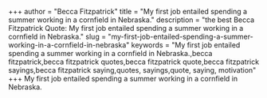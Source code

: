 +++
author = "Becca Fitzpatrick"
title = "My first job entailed spending a summer working in a cornfield in Nebraska."
description = "the best Becca Fitzpatrick Quote: My first job entailed spending a summer working in a cornfield in Nebraska."
slug = "my-first-job-entailed-spending-a-summer-working-in-a-cornfield-in-nebraska"
keywords = "My first job entailed spending a summer working in a cornfield in Nebraska.,becca fitzpatrick,becca fitzpatrick quotes,becca fitzpatrick quote,becca fitzpatrick sayings,becca fitzpatrick saying,quotes, sayings,quote, saying, motivation"
+++
My first job entailed spending a summer working in a cornfield in Nebraska.
